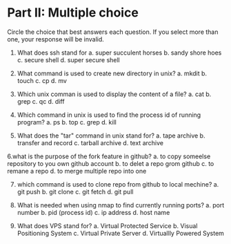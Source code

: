# Part II: Multiple choice

Circle the choice that best answers each question. If you select more than one, your response will be invalid.

1. What does ssh stand for 
   a. super succulent horses 
   b. sandy shore hoes
   c. secure shell 
   d. super secure shell
   
2. What command is used to create new directory in unix?
   a. mkdit
   b. touch
   c. cp
   d. mv
   
3. Which unix comman is used to display the content of a file?
  a. cat
  b. grep
  c. qc
  d. diff

4. Which command in unix is used to find the process id of running program?
  a. ps
  b. top
  c. grep
  d. kill

5. What does the "tar" command in unix stand for?
  a. tape archive
  b. transfer and record
  c. tarball archive
  d. text archive

6.what is the purpose of the fork feature in github?
  a. to copy someelse repository to you own github account
  b. to delet a repo grom github
  c. to remane a repo
  d. to merge multiple repo into one

7. which command is used to clone repo from github to local mechine?
  a. git push
  b. git clone
  c. git fetch
  d. git pull
  
8. What is needed when using nmap to find currently running ports?
   a. port number
   b. pid (process id)
   c. ip address
   d. host name

9. What does VPS stand for?
   a. Virtual Protected Service
   b. Visual Positioning System 
   c. Virtual Private Server
   d. Virtuallly Powered System